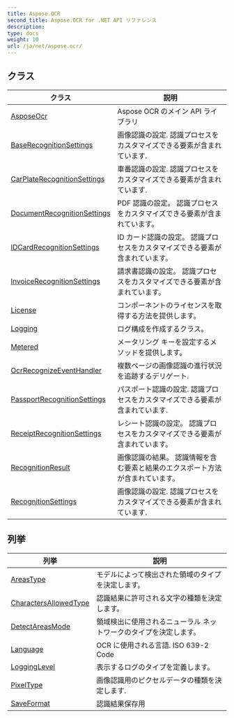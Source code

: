 ```yaml
---
title: Aspose.OCR
second_title: Aspose.OCR for .NET API リファレンス
description: 
type: docs
weight: 10
url: /ja/net/aspose.ocr/
---
```



## クラス

| クラス | 説明 |
| --- | --- |
| [AsposeOcr](./asposeocr/) | Aspose OCR のメイン API ライブラリ |
| [BaseRecognitionSettings](./baserecognitionsettings/) | 画像認識の設定. 認識プロセスをカスタマイズできる要素が含まれています. |
| [CarPlateRecognitionSettings](./carplaterecognitionsettings/) | 車番認識の設定. 認識プロセスをカスタマイズできる要素が含まれています. |
| [DocumentRecognitionSettings](./documentrecognitionsettings/) | PDF 認識の設定。 認識プロセスをカスタマイズできる要素が含まれています。 |
| [IDCardRecognitionSettings](./idcardrecognitionsettings/) | ID カード認識の設定。 認識プロセスをカスタマイズできる要素が含まれています。 |
| [InvoiceRecognitionSettings](./invoicerecognitionsettings/) | 請求書認識の設定。 認識プロセスをカスタマイズできる要素が含まれています。 |
| [License](./license/) | コンポーネントのライセンスを取得する方法を提供します。 |
| [Logging](./logging/) | ログ構成を作成するクラス。 |
| [Metered](./metered/) | メータリング キーを設定するメソッドを提供します。 |
| [OcrRecognizeEventHandler](./ocrrecognizeeventhandler/) | 複数ページの画像認識の進行状況を追跡するデリゲート. |
| [PassportRecognitionSettings](./passportrecognitionsettings/) | パスポート認識の設定. 認識プロセスをカスタマイズできる要素が含まれています. |
| [ReceiptRecognitionSettings](./receiptrecognitionsettings/) | レシート認識の設定。 認識プロセスをカスタマイズできる要素が含まれています。 |
| [RecognitionResult](./recognitionresult/) | 画像認識の結果。 認識情報を含む要素と結果のエクスポート方法が含まれています。 |
| [RecognitionSettings](./recognitionsettings/) | 画像認識の設定. 認識プロセスをカスタマイズできる要素が含まれています. |
## 列挙

| 列挙 | 説明 |
| --- | --- |
| [AreasType](./areastype/) | モデルによって検出された領域のタイプを決定します。 |
| [CharactersAllowedType](./charactersallowedtype/) | 認識結果に許可される文字の種類を決定します。 |
| [DetectAreasMode](./detectareasmode/) | 領域検出に使用されるニューラル ネットワークのタイプを決定します。 |
| [Language](./language/) | OCR に使用される言語. ISO 639-2 Code |
| [LoggingLevel](./logginglevel/) | 表示するログのタイプを定義します。 |
| [PixelType](./pixeltype/) | 画像認識用のピクセルデータの種類を決定します. |
| [SaveFormat](./saveformat/) | 認識結果保存用 |


